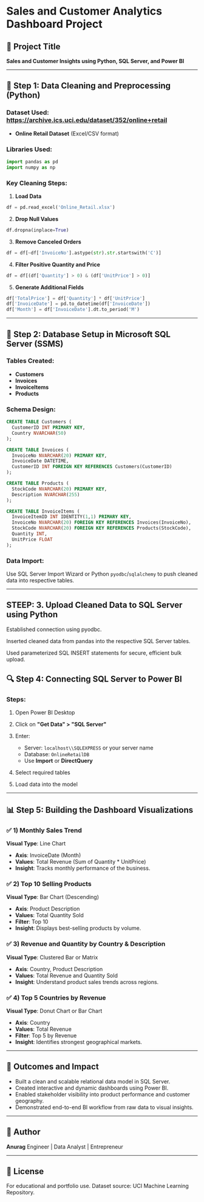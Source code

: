 # Sales and Customer Analytics Dashboard Project

## 📄 Project Title

**Sales and Customer Insights using Python, SQL Server, and Power BI**

---

## 📆 Step 1: Data Cleaning and Preprocessing (Python)

### Dataset Used: https://archive.ics.uci.edu/dataset/352/online+retail

* **Online Retail Dataset** (Excel/CSV format)

### Libraries Used:

```python
import pandas as pd
import numpy as np
```

### Key Cleaning Steps:

1. **Load Data**

```python
df = pd.read_excel('Online_Retail.xlsx')
```

2. **Drop Null Values**

```python
df.dropna(inplace=True)
```

3. **Remove Canceled Orders**

```python
df = df[~df['InvoiceNo'].astype(str).str.startswith('C')]
```

4. **Filter Positive Quantity and Price**

```python
df = df[(df['Quantity'] > 0) & (df['UnitPrice'] > 0)]
```

5. **Generate Additional Fields**

```python
df['TotalPrice'] = df['Quantity'] * df['UnitPrice']
df['InvoiceDate'] = pd.to_datetime(df['InvoiceDate'])
df['Month'] = df['InvoiceDate'].dt.to_period('M')
```

---

## 📆 Step 2: Database Setup in Microsoft SQL Server (SSMS)

### Tables Created:

* **Customers**
* **Invoices**
* **InvoiceItems**
* **Products**

### Schema Design:

```sql
CREATE TABLE Customers (
  CustomerID INT PRIMARY KEY,
  Country NVARCHAR(50)
);

CREATE TABLE Invoices (
  InvoiceNo NVARCHAR(20) PRIMARY KEY,
  InvoiceDate DATETIME,
  CustomerID INT FOREIGN KEY REFERENCES Customers(CustomerID)
);

CREATE TABLE Products (
  StockCode NVARCHAR(20) PRIMARY KEY,
  Description NVARCHAR(255)
);

CREATE TABLE InvoiceItems (
  InvoiceItemID INT IDENTITY(1,1) PRIMARY KEY,
  InvoiceNo NVARCHAR(20) FOREIGN KEY REFERENCES Invoices(InvoiceNo),
  StockCode NVARCHAR(20) FOREIGN KEY REFERENCES Products(StockCode),
  Quantity INT,
  UnitPrice FLOAT
);
```

### Data Import:

Use SQL Server Import Wizard or Python `pyodbc`/`sqlalchemy` to push cleaned data into respective tables.

---
## STEEP: 3. Upload Cleaned Data to SQL Server using Python
Established connection using pyodbc.

Inserted cleaned data from pandas into the respective SQL Server tables.

Used parameterized SQL INSERT statements for secure, efficient bulk upload.

## 🔍 Step 4: Connecting SQL Server to Power BI

### Steps:

1. Open Power BI Desktop
2. Click on **"Get Data" > "SQL Server"**
3. Enter:

   * Server: `localhost\\SQLEXPRESS` or your server name
   * Database: `OnlineRetailDB`
   * Use **Import** or **DirectQuery**
4. Select required tables
5. Load data into the model

---

## 📊 Step 5: Building the Dashboard Visualizations

### ✅ 1) Monthly Sales Trend

**Visual Type**: Line Chart

* **Axis**: InvoiceDate (Month)
* **Values**: Total Revenue (Sum of Quantity \* UnitPrice)
* **Insight**: Tracks monthly performance of the business.

### ✅ 2) Top 10 Selling Products

**Visual Type**: Bar Chart (Descending)

* **Axis**: Product Description
* **Values**: Total Quantity Sold
* **Filter**: Top 10
* **Insight**: Displays best-selling products by volume.

### ✅ 3) Revenue and Quantity by Country & Description

**Visual Type**: Clustered Bar or Matrix

* **Axis**: Country, Product Description
* **Values**: Total Revenue and Quantity Sold
* **Insight**: Understand product sales trends across regions.

### ✅ 4) Top 5 Countries by Revenue

**Visual Type**: Donut Chart or Bar Chart

* **Axis**: Country
* **Values**: Total Revenue
* **Filter**: Top 5 by Revenue
* **Insight**: Identifies strongest geographical markets.

---

## 🚀 Outcomes and Impact

* Built a clean and scalable relational data model in SQL Server.
* Created interactive and dynamic dashboards using Power BI.
* Enabled stakeholder visibility into product performance and customer geography.
* Demonstrated end-to-end BI workflow from raw data to visual insights.

---

## 📅 Author

**Anurag**
Engineer | Data Analyst | Entrepreneur

---

## 📖 License

For educational and portfolio use. Dataset source: UCI Machine Learning Repository.
